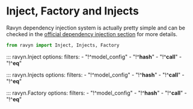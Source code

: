# Inject, Factory and Injects

Ravyn dependency injection system is actually pretty simple and can
be checked in the [official dependency injection section](https://ravyn.dev/dependencies/)
for more details.

```python
from ravyn import Inject, Injects, Factory
```

::: ravyn.Inject
    options:
        filters:
        - "!^model_config"
        - "!^__hash__"
        - "!^__call__"
        - "!^__eq__"

::: ravyn.Injects
    options:
        filters:
        - "!^model_config"
        - "!^__hash__"
        - "!^__call__"
        - "!^__eq__"

::: ravyn.Factory
    options:
        filters:
        - "!^model_config"
        - "!^__hash__"
        - "!^__call__"
        - "!^__eq__"
